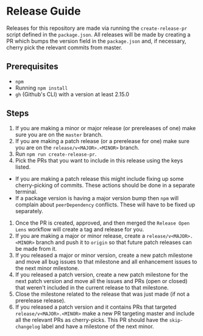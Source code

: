 # Release Guide

Releases for this repository are made via running the `create-release-pr` script defined in the `package.json`.
All releases will be made by creating a PR which bumps the version field in the `package.json` and, if necessary, cherry pick the relevant commits from master.

## Prerequisites

- `npm`
- Running `npm install`
- `gh` (Github's CLI) with a version at least 2.15.0

## Steps

1. If you are making a minor or major release (or prereleases of one) make sure you are on the `master` branch.
1. If you are making a patch release (or a prerelease for one) make sure you are on the `release/v<MAJOR>.<MINOR>` branch.
1. Run `npm run create-release-pr`.
1. Pick the PRs that you want to include in this release using the keys listed.
  - If you are making a patch release this might include fixing up some cherry-picking of commits. These actions should be done in a separate terminal.
  - If a package version is having a major version bump then `npm` will complain about `peerDependency` conflicts. These will have to be fixed up separately.
1. Once the PR is created, approved, and then merged the `Release Open Lens` workflow will create a tag and release for you.
1. If you are making a major or minor release, create a `release/v<MAJOR>.<MINOR>` branch and push it to `origin` so that future patch releases can be made from it.
1. If you released a major or minor version, create a new patch milestone and move all bug issues to that milestone and all enhancement issues to the next minor milestone.
1. If you released a patch version, create a new patch milestone for the next patch version and move all the issues and PRs (open or closed) that weren't included in the current release to that milestone.
1. Close the milestone related to the release that was just made (if not a prerelease release).
1. If you released a patch version and it contains PRs that targeted `release/v<MAJOR>.<MINOR>` make a new PR targeting master and include all the relevant PRs as cherry-picks. This PR should have the `skip-changelog` label and have a milestone of the next minor.
